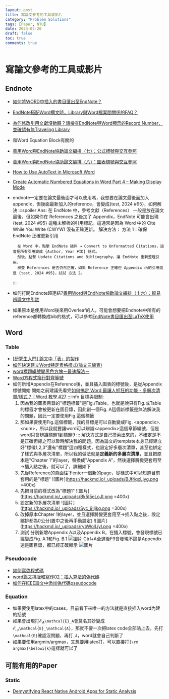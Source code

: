 ```yaml
---
layout: post
title: 寫論文參考的工具或影片
category: "Problem Solutions"
tags: [Paper, NTU]
date: 2024-03-20
draft: false
toc: true
comments: true
---
```


# 寫論文參考的工具或影片
## Endnote
* [如何將WORD中插入的書目匯出至EndNote？](http://tul.blog.ntu.edu.tw/archives/611)
* [EndNote搭配Word撰文時，Library與Word檔案間關係的FAQ？](http://tul.blog.ntu.edu.tw/archives/3775)
* [為何修改引用文獻沒動靜？請檢查EndNote與Word顯示的Record Number，並確認有無Traveling Library](http://tul.blog.ntu.edu.tw/archives/31693)
* 和Word Equation Block有關的
* [善用Word與EndNote協助論文編排（七）：公式標號與交互參照](http://tul.blog.ntu.edu.tw/archives/24193)
* [善用Word與EndNote協助論文編排（八）：圖表標號與交互參照](http://tul.blog.ntu.edu.tw/archives/24207)
* [ How to Use AutoText in Microsoft Word ](https://youtu.be/FRtWFwVjZ9c?si=9MGyGVrVDSFmCOQY)
* [ Create Automatic Numbered Equations in Word Part 4 – Making Display Mode ](https://youtu.be/QdQPdxRUa5g?si=2KlzCsuYih19cwYa)
* endnote一定要在論文最後面才可以使用嗎，我想要在論文最後面加入appendix，但後面最新加入的reference，會變成{test, 2024 #95}，如何解決
    :::spoiler Ans:
    在 EndNote 中，參考文獻（References） 一般是放在論文最後，但如果你在 References 之後加了 Appendix，EndNote 可能會出現 {test, 2024 #95} 這種未解析的引用標記。這通常是因為 Word 中的 Cite While You Write (CWYW) 沒有正確更新。
    解決方法：
    方法 1：確保 EndNote 正確更新引用

        在 Word 中，點擊 EndNote 插件 → Convert to Unformatted Citations，這會把所有引用變成 {Author, Year #ID} 格式。
        然後，點擊 Update Citations and Bibliography，讓 EndNote 重新整理引用。
        檢查 References 是否仍然正確，如果 Reference 正確但 Appendix 內的引用還是 {test, 2024 #95}，試試 方法 2。
    :::
* 如何打開Endnote超連結?[善用Word與EndNote協助論文編排（十六）：較易辨識文中引註](http://tul.blog.ntu.edu.tw/archives/29992)
* 如果原本是使用Word後來用Overleaf的人，可能會想要把Endnote中所有的reference都轉換成bib的格式，可以參考[EndNote書目匯出至LaTeX使用](http://tul.blog.ntu.edu.tw/archives/31335)

## Word
### Table
* [[研究生入門] 論文中「表」的製作](https://pjchender.blogspot.com/2014/10/blog-post_14.html)
* [如何快速建立Word特定表格樣式(論文三線表)](https://hackmd.io/@LHB-0222/Three-line_table)
* [word標題編號變黑色方塊－最速解法－](https://youtu.be/BkhG4esBVsk?si=eMsc6_o8mWGIUgcJ)
* [Word方程式換行對齊等號](https://www.youtube.com/watch?v=pcjajzGgKas)
* 如何新增Appendix在Reference後，並且插入圖表的標號後，是從Appendix標號開始
    開始之前建議先看完[如何搞定 Word 最讓人抓狂的功能 - 多層次清單/樣式？ | Word 教學 #27](https://youtu.be/pNsi5G9_k-E?si=2hzXbe6mMTTDX4dU)
    :::info
    目標與限制:
    1. 因為我的圖表目錄的"標題標籤"是Fig./Table，也就是說只有Fig.或Table的標籤才會被更新在圖目錄，因此創一個Fig. A這個新標籤是無法解決我的問題，因此一定要使用Fig.這個標籤
    2. 那如果要使用Fig.這個標籤，我的目標是可以自動變成Fig. \<appendix\>.\<num\>，所以我就要讓word可以辨識\<appendix\>這個章節編號，但是word只會辨識標題1到標題9
    :::
    解決方式是自己摸索出來的，不確定是不是正確但總之可以暫時解決我的問題。因為論文的template本身已經建立好"標儀1,2,3"還有"標題"這四種樣式，也設定好多層次清單，甚至也綁定了樣式與多層次清單，所以我的做法就是**定義新的多層次清單**，並且把原本是"Chapter 1"的layer，替換成"Appendix A"，然後選擇將變更套用至→插入點之後，就可以了，詳細如下
    1. 先從Reference的頁面往下enter一個新的page，從樣式中可以知道目前套用的是"標題"
        ![圖片](https://hackmd.io/_uploads/BJf4qxLjyg.png =400x)
    2. 先把目前的樣式改為"標題1"
        ![圖片](https://hackmd.io/_uploads/Bk5I5eLoJl.png =400x)
    3. 設定新的多層次清單
        ![圖片](https://hackmd.io/_uploads/Syc_9lIjkg.png =300x)
    4. 改掉原本Chapter 1的layer，並且選擇將變更套用至→插入點之後，設定縮排都為0公分(置中之後再手動設定)
        ![圖片](https://hackmd.io/_uploads/rybWolLjyl.png =400x)
    5. 測試
        分別新增Appendix A以及Appendix B，在插入標號，會發現標號已經變成Fig. A.1和Fig. B.1
        ![圖片](https://hackmd.io/_uploads/BylW2g8iJl.png)
        Ctrl+A全選後F9會發現不論是Appendix還是圖目錄，都已經正確顯示
        ![圖片](https://hackmd.io/_uploads/H1Aynx8o1g.png)

### Pseudocode
* [如何寫偽程式碼](https://codelove.tw/@tony/post/ga9kpx)
* [word論文排版和寫作02：插入算法的偽代碼](https://blog.csdn.net/weixin_43992162/article/details/116493239)
* [如何在IEEE論文中添加偽代碼pseudocode](https://blog.csdn.net/wqthaha/article/details/132117468)

### Equation
* 如果要使用latex中的cases，目前看下來唯一的方法就是直接插入word內建的括號
* 如果會出現打$\mathcal{E}_A$`\mathcal{E}_A`會莫名其妙變成$\mathcal{E}_\mathcal{A}$`\mathcal{E}_\mathcal{A}`，那就不要一次把latex code全部貼上去，先打`\mathcal{E}`確認沒問題，再打`_A`，word就會自己判斷了
* 如果要使用argmin/argmax，又想要用latex打，可以直接打`{\rm argmax}\belowi{k}`這樣就可以了

## 可能有用的Paper
### Static
* [Demystifying React Native Android Apps for Static Analysis](https://dl.acm.org/doi/pdf/10.1145/3702977)